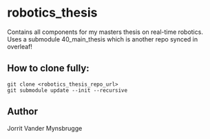 # robotics_thesis
Contains all components for my masters thesis on real-time robotics.  
Uses a submodule 40_main_thesis which is another repo synced in overleaf!

## How to clone fully:
```
git clone <robotics_thesis_repo_url>
git submodule update --init --recursive

```

## Author
Jorrit Vander Mynsbrugge